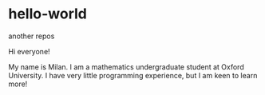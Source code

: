 # hello-world
another repos

Hi everyone!

My name is Milan. I am a mathematics undergraduate student at Oxford University. 
I have very little programming experience, but I am keen to learn more!
